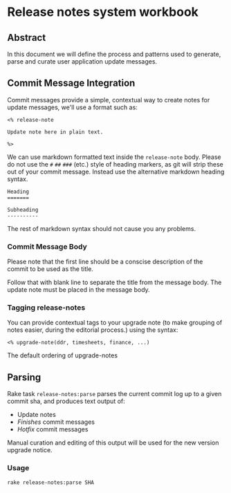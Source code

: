 # Release notes system workbook

## Abstract

In this document we will define the process and patterns used to
generate, parse and curate user application update messages.

## Commit Message Integration

Commit messages provide a simple, contextual way to create notes for update messages, we'll use a format such as:

```
<% release-note

Update note here in plain text.

%>
```

We can use markdown formatted text inside the `release-note`
body. Please do not use the `#` `##` `###` (etc.) style of heading
markers, as git will strip these out of your commit message. Instead
use the alternative markdown heading syntax.

```
Heading
=======

Subheading
----------
```

The rest of markdown syntax should not cause you any problems.

### Commit Message Body

Please note that the first line should be a conscise description of the commit to be used as the title.

Follow that with blank line to separate the title from the message body. The update note must be placed in the message body.

### Tagging release-notes

You can provide contextual tags to your upgrade note (to make grouping
of notes easier, during the editorial process.) using the syntax:

```
<% upgrade-note(ddr, timesheets, finance, ...)
```

The default ordering of upgrade-notes

## Parsing

Rake task `release-notes:parse` parses the current commit log up to a given commit sha, and produces text output of:

* Update notes
* _Finishes_ commit messages
* _Hotfix_ commit messages

Manual curation and editing of this output will be used for the new version upgrade notice.

### Usage


    rake release-notes:parse SHA
